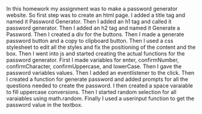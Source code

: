 In this homework my assignment was to make a password generator website. So first step was to create an html page. I added a title tag and named it Password Generator. Then I added an h1 tag and called it password generator. Then I added an h2 tag and named it Generate a Password. Then I created a div for the buttons. Then I made a generate password button and a copy to clipboard button. Then I used a css stylesheet to edit all the styles and fix the positioning of the content and the box. Then I went into js and started creating the actual functions for the password generator. First I made variables for enter, confirmNumber, confirmCharacter, confirmUppercase, and lowerCase. Then I gave the password variables values. Then I added an eventlistener to the click. Then I created a function for generate password and added prompts for all the questions needed to create the password. I then created a space varaiable to fill uppercase conversions. Then I started random selection for all varaiables using math.random. Finally I used a userinput function to get the password value in the textbox.